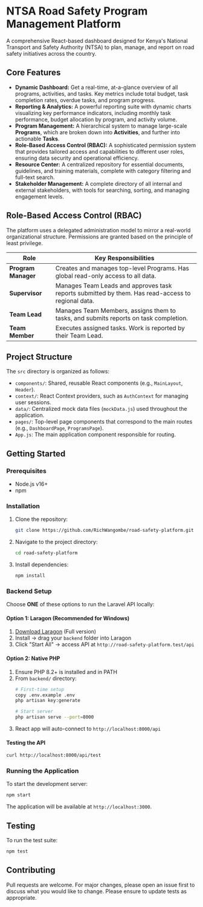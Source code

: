 # NTSA Road Safety Program Management Platform

A comprehensive React-based dashboard designed for Kenya's National Transport and Safety Authority (NTSA) to plan, manage, and report on road safety initiatives across the country.

## Core Features

- **Dynamic Dashboard:** Get a real-time, at-a-glance overview of all programs, activities, and tasks. Key metrics include total budget, task completion rates, overdue tasks, and program progress.
- **Reporting & Analytics:** A powerful reporting suite with dynamic charts visualizing key performance indicators, including monthly task performance, budget allocation by program, and activity volume.
- **Program Management:** A hierarchical system to manage large-scale **Programs**, which are broken down into **Activities**, and further into actionable **Tasks**.
- **Role-Based Access Control (RBAC):** A sophisticated permission system that provides tailored access and capabilities to different user roles, ensuring data security and operational efficiency.
- **Resource Center:** A centralized repository for essential documents, guidelines, and training materials, complete with category filtering and full-text search.
- **Stakeholder Management:** A complete directory of all internal and external stakeholders, with tools for searching, sorting, and managing engagement levels.

## Role-Based Access Control (RBAC)

The platform uses a delegated administration model to mirror a real-world organizational structure. Permissions are granted based on the principle of least privilege.

| Role              | Key Responsibilities                                                                                             |
|-------------------|------------------------------------------------------------------------------------------------------------------|
| **Program Manager** | Creates and manages top-level Programs. Has global read-only access to all data.                                 |
| **Supervisor**      | Manages Team Leads and approves task reports submitted by them. Has read-access to regional data.                |
| **Team Lead**       | Manages Team Members, assigns them to tasks, and submits reports on task completion.                             |
| **Team Member**     | Executes assigned tasks. Work is reported by their Team Lead.                                                    |

## Project Structure

The `src` directory is organized as follows:

- `components/`: Shared, reusable React components (e.g., `MainLayout`, `Header`).
- `context/`: React Context providers, such as `AuthContext` for managing user sessions.
- `data/`: Centralized mock data files (`mockData.js`) used throughout the application.
- `pages/`: Top-level page components that correspond to the main routes (e.g., `DashboardPage`, `ProgramsPage`).
- `App.js`: The main application component responsible for routing.

## Getting Started

### Prerequisites
- Node.js v16+
- npm

### Installation
1. Clone the repository:
   ```bash
   git clone https://github.com/RichWangombe/road-safety-platform.git
   ```
2. Navigate to the project directory:
   ```bash
   cd road-safety-platform
   ```
3. Install dependencies:
   ```bash
   npm install
   ```

### Backend Setup

Choose **ONE** of these options to run the Laravel API locally:

#### Option 1: Laragon (Recommended for Windows)
1. [Download Laragon](https://laragon.org/download/) (Full version)
2. Install → drag your `backend` folder into Laragon
3. Click "Start All" → access API at `http://road-safety-platform.test/api`

#### Option 2: Native PHP
1. Ensure PHP 8.2+ is installed and in PATH
2. From `backend/` directory:
   ```bash
   # First-time setup
   copy .env.example .env
   php artisan key:generate
   
   # Start server
   php artisan serve --port=8000
   ```
3. React app will auto-connect to `http://localhost:8000/api`

#### Testing the API
```bash
curl http://localhost:8000/api/test
```

### Running the Application

To start the development server:
```bash
npm start
```
The application will be available at `http://localhost:3000`.

## Testing

To run the test suite:
```bash
npm test
```

## Contributing

Pull requests are welcome. For major changes, please open an issue first to discuss what you would like to change. Please ensure to update tests as appropriate.